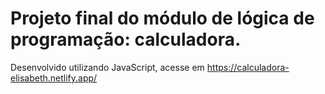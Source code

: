 # Projeto final do módulo de lógica de programação: calculadora. 

Desenvolvido utilizando JavaScript, acesse em https://calculadora-elisabeth.netlify.app/

